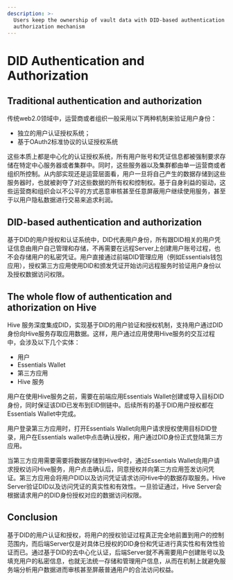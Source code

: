 ```yaml
---
description: >-
  Users keep the ownership of vault data with DID-based authentication and
  authorization mechanism
---
```


# DID Authentication and Authorization

## Traditional authentication and authorization

传统web2.0领域中，运营商或者组织一般采用以下两种机制来验证用户身份：

* 独立的用户认证授权系统；
* 基于OAuth2标准协议的认证授权系统

这些本质上都是中心化的认证授权系统，所有用户账号和凭证信息都被强制要求存储在特定中心服务器或者集群中。同时，这些服务器以及集群都由单一运营商或者组织所控制。从内部实现还是运营层面看，用户一旦将自己产生的数据存储到这些服务器时，也就被剥夺了对这些数据的所有权和控制权。基于自身利益的驱动，这些运营商和组织会以不公平的方式恶意审核甚至任意屏蔽用户继续使用服务，甚至于以用户隐私数据进行交易来追求利润。

## DID-based authentication and authorization

基于DID的用户授权和认证系统中，DID代表用户身份，所有跟DID相关的用户凭证信息由用户自己管理和存储，不再需要在远程Server上创建用户账号过程，也不会存储用户的私密凭证。用户直接通过前端DID管理应用（例如Essentials钱包应用），授权第三方应用使用DID和颁发凭证开始访问远程服务时验证用户身份以及授权数据访问权限。

## The whole flow of authentication and athorization on Hive

Hive 服务深度集成DID，实现基于DID的用户验证和授权机制，支持用户通过DID身份向Hive服务存取应用数据。这样，用户通过应用使用Hive服务的交互过程中，会涉及以下几个实体：

* 用户
* Essentials Wallet
* 第三方应用
* Hive 服务

用户在使用Hive服务之前，需要在前端应用Essentials Wallet创建或导入目标DID身份，同时保证该DID已发布到EID侧链中。后续所有的基于DID用户授权都在Essentials Wallet中完成。

用户登录第三方应用时，打开Essentials Wallet向用户请求授权使用目标DID登录，用户在Essentials wallet中点击确认授权，用户通过DID身份正式登陆第三方应用。

当第三方应用需要需要将数据存储到Hive中时，通过Essentials Wallet向用户请求授权访问Hive服务，用户点击确认后，同意授权并向第三方应用签发访问凭证。第三方应用会将用户DID以及访问凭证请求访问Hive中的数据存取服务。Hive Server验证DID以及访问凭证的真实性和有效性。一旦验证通过，Hive Server会根据请求用户的DID身份授权对应的数据访问权限。

## Conclusion

基于DID的用户认证和授权，将用户的授权验证过程真正完全地前置到用户的控制范围内，而后端Server仅是对具体已授权的DID身份和凭证进行真实性和有效性验证而已。通过基于DID的去中心化认证，后端Server就不再需要用户创建账号以及填充用户的私密信息，也就无法统一存储和管理用户信息，从而在机制上就避免服务端分析用户数据进而审核甚至屏蔽普通用户的合法访问权益。
